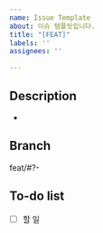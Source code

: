 ```yaml
---
name: Issue Template
about: 이슈 템플릿입니다.
title: "[FEAT]"
labels: ''
assignees: ''

---
```


## Description
- 

## Branch
feat/#?-

## To-do list
- [ ] 할 일
